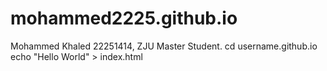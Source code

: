 # mohammed2225.github.io
Mohammed Khaled 22251414, ZJU Master Student.
cd username.github.io
echo "Hello World" > index.html
